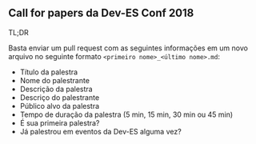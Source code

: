 Call for papers da Dev-ES Conf 2018
----

TL;DR

Basta enviar um pull request com as seguintes informações em um novo arquivo no seguinte formato `<primeiro nome>_<último nome>.md`:

* Título da palestra
* Nome do palestrante
* Descrição da palestra
* Descriço do palestrante
* Público alvo da palestra
* Tempo de duração da palestra (5 min, 15 min, 30 min ou 45 min)
* É sua primeira palestra?
* Já palestrou em eventos da Dev-ES alguma vez?
